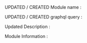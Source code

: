 

UPDATED / CREATED Module name : 

UPDATED / CREATED graphql query :

Updated Description :


Module Information : 
